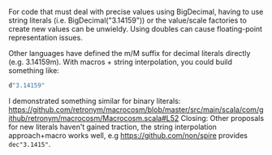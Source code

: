 For code that must deal with precise values using BigDecimal, having to use string literals (i.e. BigDecimal("3.14159")) or the value/scale factories to create new values can be unwieldy. Using doubles can cause floating-point representation issues.

Other languages have defined the m/M suffix for decimal literals directly (e.g. 3.14159m).
With macros + string interpolation, you could build something like: 

```scala
d"3.14159"
```

I demonstrated something similar for binary literals: https://github.com/retronym/macrocosm/blob/master/src/main/scala/com/github/retronym/macrocosm/Macrocosm.scala#L52
Closing: Other proposals for new literals haven't gained traction, the string interpolation approach+macro works well, e.g https://github.com/non/spire provides `dec"3.1415"`.
